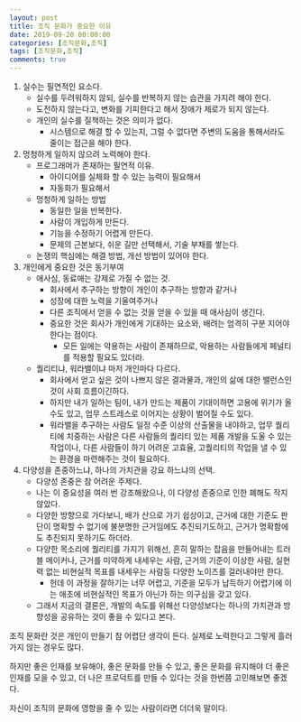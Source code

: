 ```yaml
---
layout: post
title: 조직 문화가 중요한 이유
date: 2019-09-20 00:00:00
categories: [조직문화,조직]
tags: [조직문화,조직]
comments: true
---
```


1. 실수는 필연적인 요소다.
	* 실수를 두려워하지 않되, 실수를 반복하지 않는 습관을 가지려 해야 한다.
	* 도전하지 않는다고, 변화를 기피한다고 해서 장애가 제로가 되지 않는다.
	* 개인의 실수를 질책하는 것은 의미가 없다. 
        * 시스템으로 해결 할 수 있는지, 그럴 수 없다면 주변의 도움을 통해서라도 줄이는 접근을 해야 한다.
2. 멍청하게 일하지 않으려 노력해야 한다.
	* 프로그래머가 존재하는 필연적 이유.
		* 아이디어를 실체화 할 수 있는 능력이 필요해서
		* 자동화가 필요해서
	* 멍청하게 일하는 방법
		* 동일한 일을 반복한다.
		* 사람이 개입하게 만든다.
		* 기능을 수정하기 어렵게 만든다.
		* 문제의 근본보다, 쉬운 길만 선택해서, 기술 부채를 쌓는다.
   * 논쟁의 핵심에는 해결 방법, 개선 방법이 있어야 한다.
3. 개인에게 중요한 것은 동기부여
	* 애사심, 동료애는 강제로 가질 수 없는 것.
		* 회사에서 추구하는 방향이 개인이 추구하는 방향과 같거나
		* 성장에 대한 노력을 기울여주거나
		* 다른 조직에서 얻을 수 없는 것을 얻을 수 있을 때 애사심이 생긴다.
		* 중요한 것은 회사가 개인에게 기대하는 요소와, 배려는 엄격히 구분 지어야 한다는 점이다.
			* 모든 일에는 악용하는 사람이 존재하므로, 악용하는 사람들에게 페널티를 적용할 필요도 있더라.
	* 퀄리티냐, 워라밸이냐 마저 개인마다 다르다.
		* 회사에서 얻고 싶은 것이 나쁘지 않은 결과물과, 개인의 삶에 대한 밸런스인 것이 사회 흐름이긴하다.
		* 하지만 내가 일하는 팀이, 내가 만드는 제품이 기대이하면 고용에 위기가 올 수도 있고, 업무 스트레스로 이어지는 상황이 벌어질 수도 있다.
		* 워라밸을 추구하는 사람도 일정 수준 이상의 산출물을 내야하고, 업무 퀄리티에 치중하는 사람은 다른 사람들의 퀄리티 있는 제품 개발을 도울 수 있는 작업이나, 다른 사람들이 하기 어려운 고효율, 고퀄리티의 작업을 낼 수 있는 환경을 마련해주는 것이 필요하다.
4. 다양성을 존중하느냐, 하나의 가치관을 강요 하느냐의 선택.
	* 다양성 존중은 참 어려운 주제다.
	* 나는 이 중요성을 여러 번 강조해왔으나, 이 다양성 존중으로 인한 폐해도 작지 않았다.
	* 다양한 방향으로 가다보니, 배가 산으로 가기 쉽상이고, 근거에 대한 기준도 판단이 명확할 수 없기에 불분명한 근거임에도 추진되기도하고, 근거가 명확함에도 추진되지 못하기도 하더라.
	* 다양한 목소리에 퀄리티를 가지기 위해선, 흔히 말하는 잡음을 만들어내는 트러블 메이커나, 근거를 미약하게 내세우는 사람, 근거의 기준이 이상한 사람, 실현력 없는 비현실적 목표를 내세우는 사람등 다양한 노이즈를 걸러내야만 한다.
		* 헌데 이 과정을 잘하기는 너무 어렵고, 기준을 모두가 납득하기 어렵기에 이는 애초에 비현실적인 목표가 아닌가 하는 의구심을 갖고 있다.
	* 그래서 지금의 결론은, 개발의 속도를 위해선 다양성보다는 하나의 가치관과 방향성을 공유하는 것이 좋을 수 있다고 본다.


조직 문화란 것은 개인이 만들기 참 어렵단 생각이 든다.
실제로 노력한다고 그렇게 흘러가지 않는 경우도 많다.

하지만 좋은 인재를 보유해야, 좋은 문화를 만들 수 있고, 좋은 문화를 유지해야 더 좋은 인재를 모을 수 있고, 더 나은 프로덕트를 만들 수 있다는 것을 한번쯤 고민해보면 좋겠다.

자신이 조직의 문화에 영향을 줄 수 있는 사람이라면 더더욱 말이다.